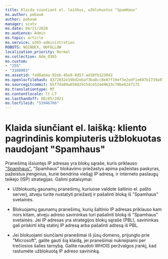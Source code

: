 ```yaml
---
title: Klaida siunčiant el. laiškus, užblokuotus "SpamHaus"
ms.author: pebaum
author: pebaum
manager: scotv
ms.date: 04/21/2020
ms.audience: Admin
ms.topic: article
ms.service: o365-administration
ROBOTS: NOINDEX, NOFOLLOW
localization_priority: Normal
ms.collection: Adm_O365
ms.custom:
- "255"
- "3100003"
ms.assetid: fa98ab4a-92eb-45e9-8d57-ad10fb123042
ms.openlocfilehash: 8372032e19bd2ebaf3ba8cc8e87f19ef3e2edf1e607b1739a919f6dcc443cd97
ms.sourcegitcommit: b5f7da89a650d2915dc652449623c78be6247175
ms.translationtype: MT
ms.contentlocale: lt-LT
ms.lasthandoff: 08/05/2021
ms.locfileid: "53946766"
---
```

# <a name="error-sending-email-client-host-blocked-using-spamhaus"></a>Klaida siunčiant el. laišką: kliento pagrindinis kompiuteris užblokuotas naudojant "Spamhaus"

Pranešimą išsiuntęs IP adresas yra blokų sąraše, kuris priklauso ["Spamhaus".](https://go.microsoft.com/fwlink/p/?linkid=123245) "Spamhaus" blokavimo priežastys apima pažeistas paskyras, pažeistus įrenginius, kurie bendrina viešąjį IP adresą, ir interneto paslaugų teikėjo (ISP) strategijas. Galimi pataisymai:
  
- Užblokuotų gaunamų pranešimų, kuriuose valdote šaltinio el. pašto serverį, atveju turite nustatyti priežastį ir pašalinti bloką iš "Spamhaus" svetainės.

- Blokuojamų gaunamų pranešimų, kurių šaltinio IP adresas priklauso kam nors kitam, atveju adreso savininkas turi pašalinti bloką iš "Spamhaus" svetainės. Jei IP adresas yra strategijos blokų sąraše (PBL), savininkas gali priskirti kitą statinį IP adresą arba pašalinti adresą iš PBL.

- Jei blokuojami siunčiami pranešimai iš jūsų domeno, prijungto prie "Microsoft", galite gauti šią klaidą, jei pranešimai nukreipiami per trečiosios šalies tarnybą. Galite naudoti WHOIS peržvalgos įrankį, kad rastumėte užblokuotą IP adreso savininką.
